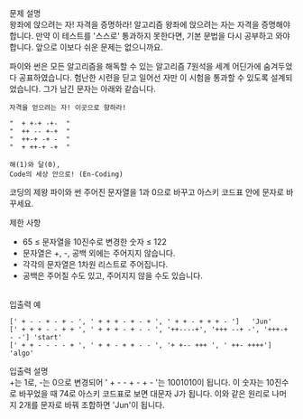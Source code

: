 문제 설명 <br />
왕좌에 앉으려는 자! 자격을 증명하라!
알고리즘 왕좌에 앉으려는 자는 자격을 증명해야 합니다. 만약 이 테스트를 '스스로' 통과하지 못한다면, 기본 문법을 다시 공부하고 와야 합니다. 앞으로 이보다 쉬운 문제는 없으니까요.

파이와 썬은 모든 알고리즘을 해독할 수 있는 알고리즘 7원석을 세계 어딘가에 숨겨두었다 공표하였습니다. 험난한 시련을 딛고 일어선 자만 이 시험을 통과할 수 있도록 설계되었습니다. 그가 남긴 문자는 아래와 같습니다.

```
자격을 얻으려는 자! 이곳으로 향하라!

"  + +-+ -+-  "
"  ++ -- +-+  "
"  ++-+ -+ -  "
"  + ++-+ -+  "

해(1)와 달(0),
Code의 세상 안으로! (En-Coding)
```

코딩의 제왕 파이와 썬
주어진 문자열을 1과 0으로 바꾸고 아스키 코드표 안에 문자로 바꾸세요.

제한 사항

- 65 ≤ 문자열을 10진수로 변경한 숫자 ≤ 122
- 문자열은 +, -, 공백 외에는 주어지지 않습니다.
- 각각의 문자열은 1차원 리스트로 주어집니다.
- 공백은 주어질 수도 있고, 주어지지 않을 수도 있습니다.

<br />
  입출력 예

```
[' + - - + - + - ', ' + + + - + - + ', ' + + - + + + - ']	'Jun'
[' + + + - - + + ', ' + + + - + - - ', '++----+', '+++ --+ -', '+++-+ - -']	'start'
[' + + - - - - + ', ' + + - + + - - ', '+ +-- +++ ', ' ++- ++++']	'algo'
```

입출력 설명 <br /> +는 1로, -는 0으로 변경되어 ' + - - + - + - '는 1001010이 됩니다. 이 숫자는 10진수로 바꾸었을 때 74로 아스키 코드표로 보면 대문자 J가 됩니다. 이와 같은 원리로 나머지 2개를 문자로 바꿔 조합하면 'Jun'이 됩니다.
